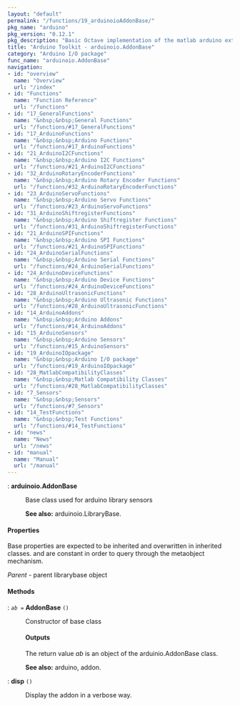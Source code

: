 ```yaml
---
layout: "default"
permalink: "/functions/19_arduinoioAddonBase/"
pkg_name: "arduino"
pkg_version: "0.12.1"
pkg_description: "Basic Octave implementation of the matlab arduino extension,  allowing communication to a programmed arduino board to control its  hardware."
title: "Arduino Toolkit - arduinoio.AddonBase"
category: "Arduino I/O package"
func_name: "arduinoio.AddonBase"
navigation:
- id: "overview"
  name: "Overview"
  url: "/index"
- id: "Functions"
  name: "Function Reference"
  url: "/functions"
- id: "17_GeneralFunctions"
  name: "&nbsp;&nbsp;General Functions"
  url: "/functions/#17_GeneralFunctions"
- id: "17_ArduinoFunctions"
  name: "&nbsp;&nbsp;Arduino Functions"
  url: "/functions/#17_ArduinoFunctions"
- id: "21_ArduinoI2CFunctions"
  name: "&nbsp;&nbsp;Arduino I2C Functions"
  url: "/functions/#21_ArduinoI2CFunctions"
- id: "32_ArduinoRotaryEncoderFunctions"
  name: "&nbsp;&nbsp;Arduino Rotary Encoder Functions"
  url: "/functions/#32_ArduinoRotaryEncoderFunctions"
- id: "23_ArduinoServoFunctions"
  name: "&nbsp;&nbsp;Arduino Servo Functions"
  url: "/functions/#23_ArduinoServoFunctions"
- id: "31_ArduinoShiftregisterFunctions"
  name: "&nbsp;&nbsp;Arduino Shiftregister Functions"
  url: "/functions/#31_ArduinoShiftregisterFunctions"
- id: "21_ArduinoSPIFunctions"
  name: "&nbsp;&nbsp;Arduino SPI Functions"
  url: "/functions/#21_ArduinoSPIFunctions"
- id: "24_ArduinoSerialFunctions"
  name: "&nbsp;&nbsp;Arduino Serial Functions"
  url: "/functions/#24_ArduinoSerialFunctions"
- id: "24_ArduinoDeviceFunctions"
  name: "&nbsp;&nbsp;Arduino Device Functions"
  url: "/functions/#24_ArduinoDeviceFunctions"
- id: "28_ArduinoUltrasonicFunctions"
  name: "&nbsp;&nbsp;Arduino Ultrasonic Functions"
  url: "/functions/#28_ArduinoUltrasonicFunctions"
- id: "14_ArduinoAddons"
  name: "&nbsp;&nbsp;Arduino Addons"
  url: "/functions/#14_ArduinoAddons"
- id: "15_ArduinoSensors"
  name: "&nbsp;&nbsp;Arduino Sensors"
  url: "/functions/#15_ArduinoSensors"
- id: "19_ArduinoIOpackage"
  name: "&nbsp;&nbsp;Arduino I/O package"
  url: "/functions/#19_ArduinoIOpackage"
- id: "28_MatlabCompatibilityClasses"
  name: "&nbsp;&nbsp;Matlab Compatibility Classes"
  url: "/functions/#28_MatlabCompatibilityClasses"
- id: "7_Sensors"
  name: "&nbsp;&nbsp;Sensors"
  url: "/functions/#7_Sensors"
- id: "14_TestFunctions"
  name: "&nbsp;&nbsp;Test Functions"
  url: "/functions/#14_TestFunctions"
- id: "news"
  name: "News"
  url: "/news"
- id: "manual"
  name: "Manual"
  url: "/manual"
---
```

<dl class="first-deftypefn">
<dt class="deftypefn" id="index-arduinoio_002eAddonBase"><span class="category-def">: </span><span><strong class="def-name">arduinoio.AddonBase</strong><a class="copiable-link" href='#index-arduinoio_002eAddonBase'></a></span></dt>
<dd><p>Base class used for arduino library sensors
</p>

<p><strong class="strong">See also:</strong> arduinoio.LibraryBase.
 </p></dd></dl>

<h4 class="subheading" id="Properties">Properties</h4>
<p>Base properties are expected to be inherited and overwritten in inherited classes.
 and are constant in order to query through the metaobject mechanism.
</p>
<p><var class="var">Parent</var> - parent librarybase object
</p>
<h4 class="subheading" id="Methods">Methods</h4>
<dl class="first-deftypefn">
<dt class="deftypefn" id="index-AddonBase"><span class="category-def">: </span><span><code class="def-type"><var class="var">ab</var> =</code> <strong class="def-name">AddonBase</strong> <code class="def-code-arguments">()</code><a class="copiable-link" href='#index-AddonBase'></a></span></dt>
<dd><p>Constructor of base class
</p>
<h4 class="subsubheading" id="Outputs">Outputs</h4>
<p>The return value <var class="var">ab</var> is an object of the arduinio.AddonBase class.
</p>

<p><strong class="strong">See also:</strong> arduino, addon.
 </p></dd></dl>

<dl class="first-deftypefn">
<dt class="deftypefn" id="index-disp"><span class="category-def">: </span><span><strong class="def-name">disp</strong> <code class="def-code-arguments">()</code><a class="copiable-link" href='#index-disp'></a></span></dt>
<dd><p>Display the addon in a verbose way.
 </p></dd></dl>